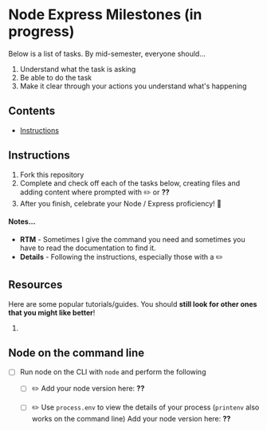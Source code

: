 # Node Express Milestones (in progress)

Below is a list of tasks. By mid-semester, everyone should...

1. Understand what the task is asking
1. Be able to do the task
1. Make it clear through your actions you understand what's happening



## Contents

- [Instructions](#Instructions)





## Instructions

1. Fork this repository
1. Complete and check off each of the tasks below, creating files and adding content where prompted with ✏️ or  **??**
1. After you finish, celebrate your Node / Express proficiency! 🙌  


#### Notes...

- **RTM** - Sometimes I give the command you need and sometimes you have to read the documentation to find it.
- **Details** - Following the instructions, especially those with a ✏️




## Resources

Here are some popular tutorials/guides. You should **still look for other ones that you might like better**!

1. 









## Node on the command line

- [ ] Run node on the CLI with `node` and perform the following
  - [ ] ✏️ Add your node version here: **??**
  - [ ] ✏️ Use `process.env` to view the details of your process (`printenv` also works on the command line) Add your node version here: **??**










